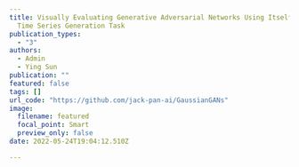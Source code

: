 ```yaml
---
title: Visually Evaluating Generative Adversarial Networks Using Itself under
  Time Series Generation Task
publication_types:
  - "3"
authors:
  - Admin
  - Ying Sun
publication: ""
featured: false
tags: []
url_code: "https://github.com/jack-pan-ai/GaussianGANs"
image:
  filename: featured
  focal_point: Smart
  preview_only: false
date: 2022-05-24T19:04:12.510Z

---
```

